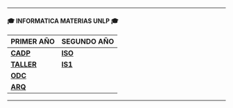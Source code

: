 
___
#### 🎓 **INFORMATICA MATERIAS UNLP** 🎓
| PRIMER AÑO  | SEGUNDO AÑO |              
|--------------|--------------|
| [**CADP**](https://github.com/Caarito/Materia-CADP) | [**ISO**](https://github.com/Caarito/Materia-ISO)|              
| [**TALLER**]() | [**IS1**](https://github.com/Caarito/Materia-IS1)|              
| [**ODC**]()    |    |              
| [**ARQ**]()   |    |              
___


